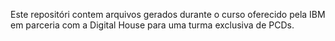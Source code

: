 Este repositóri contem arquivos gerados durante o curso oferecido pela IBM em parceria com a Digital House para uma turma exclusiva de PCDs.
